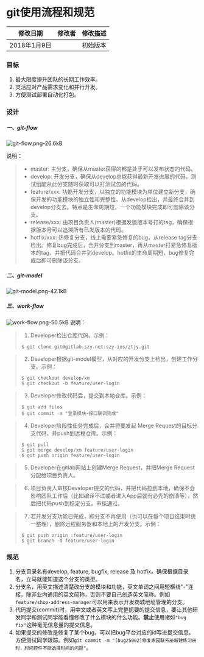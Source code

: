 # git使用流程和规范

|   修改日期    | 修改者  | 修改描述 |
| :-------: | :--: | :--: |
| 2018年1月9日 |      | 初始版本 |

### 目标
1. 最大限度提升团队的长期工作效率。
2. 灵活应对产品需求变化和并行开发。
3. 方便测试部署自动化打包。

### 设计
##### 一、git-flow
![git-flow.png-26.6kB][1]

说明：
> - master: 主分支，确保从master获得的都是处于可以发布状态的代码。
> - develop: 开发分支，确保从develop总能获得最新开发进展的代码，测试组能从此分支随时获取可以打测试包的代码。
> - feature/xxx: 功能开发分支，以独立的功能模块为单位建立新分支，确保开发的功能模块的独立性和完整性。从develop检出，并最终合并到develop分支去。特点是生命周期短，一个功能模块完成即可删除该分支。
> - release/xxx: 由项目负责人(master)根据发版版本号打的tag，确保根据版本号可以追溯所有已发版本的代码。
> - hotfix/xxx: 热修复分支，线上需要紧急修复的bug，从release tag分支检出。修复bug完成后，合并分支到master，再从master打紧急修复版本的tag，并把代码合并到develop。hotfix的生命周期短，bug修复完成后即可删除该分支。

##### 二、git-model
![git-model.png-42.1kB][2]

##### 三、work-flow
![work-flow.png-50.5kB][3]
说明：
> 1. Developer检出仓库代码。示例：
> ```
> $ git clone git@gitlab.szy.net:szy-ios/ztjy.git
> ```

> 2. Developer根据git-model模型，从对应的开发分支上检出，创建工作分支。示例：
> ```
> $ git checkout develop/xm
> $ git checkout -b feature/user-login
> ```

> 3. Developer修改代码后，提交到本地仓库。示例：
> ```
> $ git add files
> $ git commit -m "登录模块-接口联调完成"
> ```

> 4. Developer阶段性任务完成后，合并将要发起 Merge Request的目标分支代码，并push到远程仓库。示例：
> ```
> $ git pull
> $ git merge develop/xm feature/user-login
> $ git push origin feature/user-login
> ```

> 5. Developer在gitlab网站上创建Merge Request，并把Merge Request分配给项目负责人。

> 6. 项目负责人审核Developer提交的代码，并把代码拉到本地，确保不会影响团队工作后（比如编译不过或者进入App后就有必先的崩溃等），然后把代码push到稳定分支。审核通过。

> 7. 若开发分支功能已完成，即分支不再使用（也可以在每个项目结束时统一整理），删除远程服务器和本地上的开发分支。示例：
> ```
> $ git push origin :feature/user-login
> $ git branch -d feature/user-login
> ```

### 规范
1. 分支目录名有develop, feature, bugfix, release 及 hotfix。确保根据目录名，立马就能知道这个分支的类型。
2. 分支名，用英文描述清楚改分支的模块和功能，英文单词之间用短横线"-"连接。除非业内通用的英文简称，否则不要自己创造英文简称。例如`feature/shop-address-manager`可以用来表示开发商城地址管理的分支。
3. 代码提交(commit)时，用中文或者英文写上完整扼要的提交信息，要让其他研发同学和测试同学能看懂修改了什么模块的什么功能。**禁止**使用诸如`"bug fix"`这种毫无信息量的提交信息。
4. 如果提交的修改是修复了某个bug，可以把bug平台对应的id写进提交信息，方便测试同学跟踪。例如`git commit -m "[bug25002]修复家园联系册新建练习册时，时间控件不能选择时间的问题"`。


[1]: http://static.zybuluo.com/cfxiao/kpnokvj2x0vdczlmtc0xpvh0/git-flow.png
[2]: http://static.zybuluo.com/cfxiao/melzhbbgiymd8xlbuxf3s04w/git-model.png
[3]: http://static.zybuluo.com/cfxiao/jx10jo4a2x218z1qerb4js5p/work-flow.png